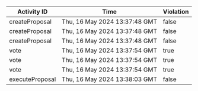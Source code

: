 | Activity ID | Time | Violation |
| --- | --- | --- |
| createProposal | Thu, 16 May 2024 13:37:48 GMT | false |
| createProposal | Thu, 16 May 2024 13:37:48 GMT | false |
| createProposal | Thu, 16 May 2024 13:37:48 GMT | false |
| vote | Thu, 16 May 2024 13:37:54 GMT | true |
| vote | Thu, 16 May 2024 13:37:54 GMT | true |
| vote | Thu, 16 May 2024 13:37:54 GMT | true |
| executeProposal | Thu, 16 May 2024 13:38:03 GMT | false |